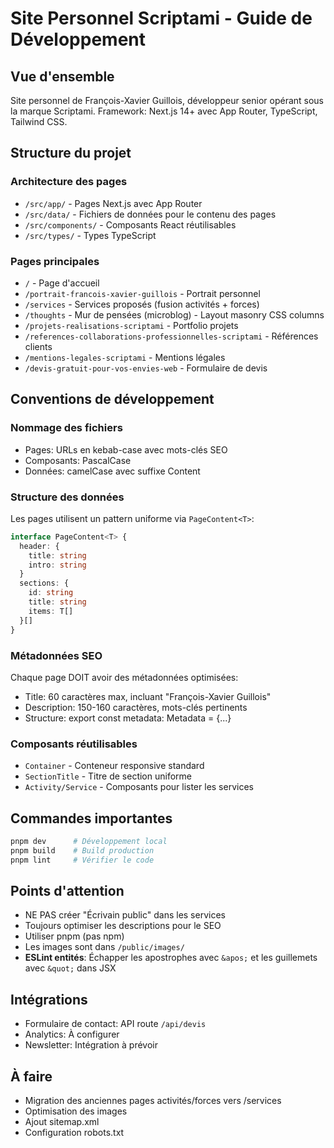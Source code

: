 # Site Personnel Scriptami - Guide de Développement

## Vue d'ensemble
Site personnel de François-Xavier Guillois, développeur senior opérant sous la marque Scriptami.
Framework: Next.js 14+ avec App Router, TypeScript, Tailwind CSS.

## Structure du projet

### Architecture des pages
- `/src/app/` - Pages Next.js avec App Router
- `/src/data/` - Fichiers de données pour le contenu des pages
- `/src/components/` - Composants React réutilisables
- `/src/types/` - Types TypeScript

### Pages principales
- `/` - Page d'accueil
- `/portrait-francois-xavier-guillois` - Portrait personnel
- `/services` - Services proposés (fusion activités + forces)
- `/thoughts` - Mur de pensées (microblog) - Layout masonry CSS columns
- `/projets-realisations-scriptami` - Portfolio projets
- `/references-collaborations-professionnelles-scriptami` - Références clients
- `/mentions-legales-scriptami` - Mentions légales
- `/devis-gratuit-pour-vos-envies-web` - Formulaire de devis

## Conventions de développement

### Nommage des fichiers
- Pages: URLs en kebab-case avec mots-clés SEO
- Composants: PascalCase
- Données: camelCase avec suffixe Content

### Structure des données
Les pages utilisent un pattern uniforme via `PageContent<T>`:
```typescript
interface PageContent<T> {
  header: {
    title: string
    intro: string
  }
  sections: {
    id: string
    title: string
    items: T[]
  }[]
}
```

### Métadonnées SEO
Chaque page DOIT avoir des métadonnées optimisées:
- Title: 60 caractères max, incluant "François-Xavier Guillois"
- Description: 150-160 caractères, mots-clés pertinents
- Structure: export const metadata: Metadata = {...}

### Composants réutilisables
- `Container` - Conteneur responsive standard
- `SectionTitle` - Titre de section uniforme
- `Activity/Service` - Composants pour lister les services

## Commandes importantes
```bash
pnpm dev      # Développement local
pnpm build    # Build production
pnpm lint     # Vérifier le code
```

## Points d'attention
- NE PAS créer "Écrivain public" dans les services
- Toujours optimiser les descriptions pour le SEO
- Utiliser pnpm (pas npm)
- Les images sont dans `/public/images/`
- **ESLint entités**: Échapper les apostrophes avec `&apos;` et les guillemets avec `&quot;` dans JSX

## Intégrations
- Formulaire de contact: API route `/api/devis`
- Analytics: À configurer
- Newsletter: Intégration à prévoir

## À faire
- Migration des anciennes pages activités/forces vers /services
- Optimisation des images
- Ajout sitemap.xml
- Configuration robots.txt